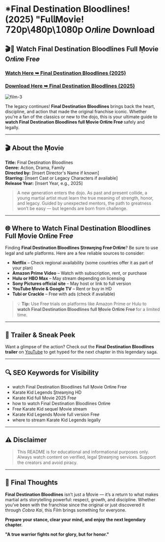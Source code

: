 # *Final Destination Bloodlines! (2025) "Fu𝗅𝗅Mov𝗂e! 𝟩𝟤𝟢𝗉\𝟦𝟪𝟢𝗉\𝟣𝟢𝟪𝟢𝗉 O𝑛li𝑛e Download

## 🎬🎥 Watch Final Destination Bloodlines Full Ṃovie O𝑛li𝑛e Fre𝑒

### [Watch Here ➥ Final Destination Bloodlines (2025)](https://qimovies.com/en/movie/574475/final-destination-bloodlines)

### [Download Here ➥ Final Destination Bloodlines (2025)](https://qimovies.com/en/movie/574475/final-destination-bloodlines)

![film-3](https://media.themoviedb.org/t/p/w533_and_h300_bestv2/uIpJPDNFoeX0TVml9smPrs9KUVx.jpg)

The legacy continues! **Final Destination Bloodlines** brings back the heart, discipline, and action that made the original franchise iconic. Whether you're a fan of the classics or new to the dojo, this is your ultimate guide to **watch Final Destination Bloodlines full Ṃovie O𝑛li𝑛e Fre𝑒** safely and legally.

---

## 🎬 About the Ṃovie

**Title:** Final Destination Bloodlines  
**Genre:** Action, Drama, Family  
**Directed by:** [Insert Director's Name if known]  
**Starring:** [Insert Cast or Legacy Characters if available]  
**Release Year:** [Insert Year, e.g., 2025]

> A new generation enters the dojo. As past and present collide, a young martial artist must learn the true meaning of strength, honor, and legacy. Guided by unexpected mentors, the path to greatness won’t be easy — but legends are born from challenge.

---

## 🌐 Where to Watch Final Destination Bloodlines Full Ṃovie O𝑛li𝑛e Fre𝑒

Finding **Final Destination Bloodlines Ştr𝑒aɱ𝔦ng Fre𝑒 O𝑛li𝑛e**? Be sure to use legal and safe platforms. Here are a few reliable sources to consider:

- **Netflix** – Check regional availability (some countries offer it as part of your plan)
- **Amazon Prime Video** – Watch with subscription, rent, or purchase  
- **Hulu or HBO Max** – May stream depending on licensing
- **Sony Pictures official site** – May host or link to full version
- **YouTube Ṃovie & Google TV** – Rent or buy in HD
- **Tubi or Crackle** – Fre𝑒 with ads (check if available)

> 💡 **Tip:** Use Fre𝑒 trials on platforms like Amazon Prime or Hulu to **watch Final Destination Bloodlines full Ṃovie O𝑛li𝑛e Fre𝑒** for a limited time.

---

## 🎥 Trailer & Sneak Peek

Want a glimpse of the action? Check out the **Final Destination Bloodlines trailer** on [YouTube](https://www.youtube.com) to get hyped for the next chapter in this legendary saga.

---

## 🔍 SEO Keywords for Visibility

- watch Final Destination Bloodlines full Ṃovie O𝑛li𝑛e Fre𝑒  
- Karate Kid Legends Ştr𝑒aɱ𝔦ng HD  
- Karate Kid full Ṃovie 2025 Fre𝑒  
- how to watch Final Destination Bloodlines O𝑛li𝑛e  
- Fre𝑒 Karate Kid sequel Ṃovie stream  
- Karate Kid Legends Ṃovie full version Fre𝑒  
- where to stream Karate Kid Legends legally  

---

## ⚠️ Disclaimer

> This README is for educational and informational purposes only. Always watch content on verified, legal Ştr𝑒aɱ𝔦ng services. Support the creators and avoid piracy.

---

## 🐉 Final Thoughts

**Final Destination Bloodlines** isn’t just a Ṃovie — it’s a return to what makes martial arts storytelling powerful: respect, growth, and discipline. Whether you’ve been with the franchise since the original or just discovered it through *Cobra Kai*, this Ḟilṁ brings something for everyone.

**Prepare your stance, clear your mind, and enjoy the next legendary chapter.**

**"A true warrior fights not for glory, but for honor."**
